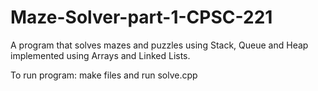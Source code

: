 # Maze-Solver-part-1-CPSC-221
A program that solves mazes and puzzles using Stack, Queue and Heap implemented using Arrays and Linked Lists.

To run program: make files and run solve.cpp
